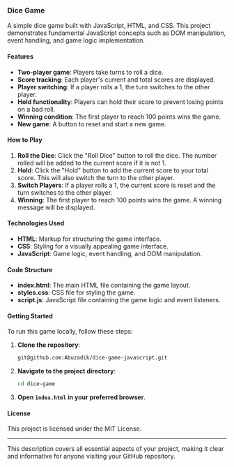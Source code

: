 

### Dice Game

A simple dice game built with JavaScript, HTML, and CSS. This project demonstrates fundamental JavaScript concepts such as DOM manipulation, event handling, and game logic implementation.

#### Features

- **Two-player game**: Players take turns to roll a dice.
- **Score tracking**: Each player's current and total scores are displayed.
- **Player switching**: If a player rolls a 1, the turn switches to the other player.
- **Hold functionality**: Players can hold their score to prevent losing points on a bad roll.
- **Winning condition**: The first player to reach 100 points wins the game.
- **New game**: A button to reset and start a new game.

#### How to Play

1. **Roll the Dice**: Click the "Roll Dice" button to roll the dice. The number rolled will be added to the current score if it is not 1.
2. **Hold**: Click the "Hold" button to add the current score to your total score. This will also switch the turn to the other player.
3. **Switch Players**: If a player rolls a 1, the current score is reset and the turn switches to the other player.
4. **Winning**: The first player to reach 100 points wins the game. A winning message will be displayed.

#### Technologies Used

- **HTML**: Markup for structuring the game interface.
- **CSS**: Styling for a visually appealing game interface.
- **JavaScript**: Game logic, event handling, and DOM manipulation.

#### Code Structure

- **index.html**: The main HTML file containing the game layout.
- **styles.css**: CSS file for styling the game.
- **script.js**: JavaScript file containing the game logic and event listeners.

#### Getting Started

To run this game locally, follow these steps:

1. **Clone the repository**:
   ```bash
   git@github.com:Abuzadik/dice-game-javascript.git
   ```

2. **Navigate to the project directory**:
   ```bash
   cd dice-game
   ```

3. **Open `index.html` in your preferred browser**.

#### License

This project is licensed under the MIT License.

---

This description covers all essential aspects of your project, making it clear and informative for anyone visiting your GitHub repository.
